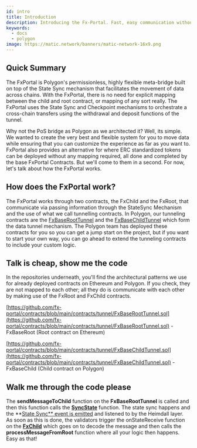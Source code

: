 ```yaml
---
id: intro
title: Introduction
description: Introducing the Fx-Portal. Fast, easy communication without explicit mapping
keywords:
  - docs
  - polygon
image: https://matic.network/banners/matic-network-16x9.png
---
```


## Quick Summary

The FxPortal is Polygon's permissionless, highly flexible meta-bridge built on top of the State Sync mechanism that facilitates the movement of data across chains. With the FxPortal, there is no need for explicit mapping between the child and root contract, or mapping of any sort really. The FxPortal uses the State Sync and Checkpoint mechanisms to orchestrate a cross-chain transfers using the withdrawal and deposit functions of the tunnel. 

Why not the PoS bridge as Polygon as we architected it? Well, its simple. We wanted to create the very best and flexible system for you to move data while ensuring that you can customize the experience as far as you want to. FxPortal also provides an alternative for where ERC standardized tokens can be deployed without any mapping required, all done and completed by the base FxPortal Contracts. But we'll come to them in a second. For now, let's talk about how the FxPortal works.

## How does the FxPortal work?

The FxPortal works through two contracts, the FxChild and the FxRoot, that communicate via passing information through the StateSync Mechanism and the use of what we call tunnelling contracts. In Polygon, our tunneling contracts are the [FxBaseRootTunnel](https://github.com/fx-portal/contracts/blob/main/contracts/tunnel/FxBaseRootTunnel.sol) and the [FxBaseChildTunnel](https://github.com/fx-portal/contracts/blob/main/contracts/tunnel/FxBaseChildTunnel.sol) which form the data tunnel mechanism. The Polygon team has deployed these contracts for you so you can get a jump start on the project, but if you want to start your own way, you can go ahead to extend the tunneling contracts to include your custom logic.

## Talk is cheap, show me the code

In the repositories underneath, you'll find the architectural patterns we use for already deployed contracts on Ethereum and Polygon. If you check, they are not mapped to each other; all they do is communicate with each other by making use of the FxRoot and FxChild contracts. 

[https://github.com/fx-portal/contracts/blob/main/contracts/tunnel/FxBaseRootTunnel.sol](https://github.com/fx-portal/contracts/blob/main/contracts/tunnel/FxBaseRootTunnel.sol) - FxBaseRoot (Root contract on Ethereum) 

[https://github.com/fx-portal/contracts/blob/main/contracts/tunnel/FxBaseChildTunnel.sol](https://github.com/fx-portal/contracts/blob/main/contracts/tunnel/FxBaseChildTunnel.sol) - FxBaseChild (Child contract on Polygon) 

## Walk me through the code please

The **sendMessageToChild** function on the **FxBaseRootTunnel** is called and then this function calls the **[SyncState](https://github.com/maticnetwork/contracts/blob/53deec8548b01b85c083f59524d8322643518da8/contracts/root/stateSyncer/StateSender.sol#L33)** function. The state sync happens and the **[State Sync** event is emitted](https://github.com/maticnetwork/contracts/blob/53deec8548b01b85c083f59524d8322643518da8/contracts/root/stateSyncer/StateSender.sol#L38) and listened to by the Heimdall layer. As soon as this is done, the validators trigger the onStateReceive function on the **[FxChild](https://github.com/fx-portal/contracts/blob/main/contracts/FxChild.sol)** which goes on to decode the message and then calls the **processMessageFromRoot** function where all your logic then happens. Easy as that!